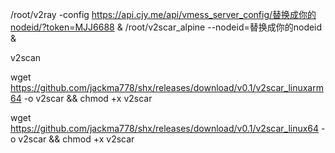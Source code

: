 /root/v2ray -config https://api.cjy.me/api/vmess_server_config/替换成你的nodeid/?token=MJJ6688 &
/root/v2scar_alpine --nodeid=替换成你的nodeid &

v2scan

wget https://github.com/jackma778/shx/releases/download/v0.1/v2scar_linuxarm64 -o v2scar && chmod +x v2scar

wget https://github.com/jackma778/shx/releases/download/v0.1/v2scar_linux64 -o v2scar && chmod +x v2scar

